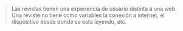 >Las revistas tienen una experiencia de usuario distinta a una web. Una reviste no tiene como variables la conexión a internet, el dispositivo desde donde se esta leyendo, etc.
